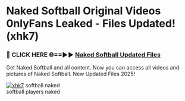 # Naked Softball Original Videos 0nlyFans Leaked - Files Updated! (xhk7)

<h3>🔴 CLICK HERE 🌐==►► <a href="https://tinyurl.com/yckcrads" rel="nofollow">Naked Softball Updated Files</a></h3>

Get Naked Softball and all content. Now you can access all videos and pictures of Naked Softball. New Updated Files 2025!

[![xhk7](https://i.imgur.com/hpKpOFt.gif)](https://tinyurl.com/yckcrads)
softball naked<br>
softball players naked